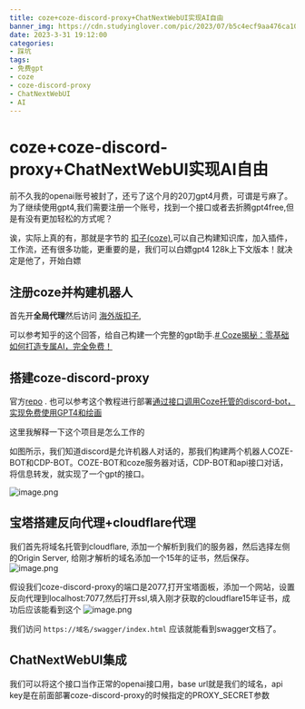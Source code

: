 ```yaml
---
title: coze+coze-discord-proxy+ChatNextWebUI实现AI自由
banner_img: https://cdn.studyinglover.com/pic/2023/07/b5c4ecf9aa476ca1073f99b22fe9605e.jpg
date: 2023-3-31 19:12:00
categories:
- 踩坑
tags:
- 免费gpt
- coze
- coze-discord-proxy
- ChatNextWebUI
- AI
---
```


# coze+coze-discord-proxy+ChatNextWebUI实现AI自由

前不久我的openai账号被封了，还亏了这个月的20刀gpt4月费，可谓是亏麻了。为了继续使用gpt4,我们需要注册一个账号，找到一个接口或者去折腾gpt4free,但是有没有更加轻松的方式呢？

诶，实际上真的有，那就是字节的 [扣子(coze)](coze.com),可以自己构建知识库，加入插件，工作流，还有很多功能，更重要的是，我们可以白嫖gpt4 128k上下文版本！就决定是他了，开始白嫖

## 注册coze并构建机器人
首先开**全局代理**然后访问 [海外版扣子](coze.com),

可以参考知乎的这个回答，给自己构建一个完整的gpt助手.[# Coze揭秘：零基础如何打造专属AI，完全免费！](https://zhuanlan.zhihu.com/p/682435326?utm_campaign=shareopn&utm_medium=social&utm_psn=1755880631257821184&utm_source=wechat_session)

## 搭建coze-discord-proxy
官方[repo](https://github.com/deanxv/coze-discord-proxy) . 也可以参考这个教程进行部署[通过接口调用Coze托管的discord-bot，实现免费使用GPT4和绘画](https://www.dqzboy.com/16532.html) 

这里我解释一下这个项目是怎么工作的

如图所示，我们知道discord是允许机器人对话的，那我们构建两个机器人COZE-BOT和CDP-BOT。COZE-BOT和coze服务器对话，CDP-BOT和api接口对话，将信息转发，就实现了一个gpt的接口。

![image.png](https://cdn.studyinglover.com/pic/2024/03/867127c0de08acc84d6f70bcae8a04f7.png)

## 宝塔搭建反向代理+cloudflare代理
我们首先将域名托管到cloudflare, 添加一个解析到我们的服务器，然后选择左侧的Origin Server, 给刚才解析的域名添加一个15年的证书，然后保存。
![image.png](https://cdn.studyinglover.com/pic/2024/03/f3717de1caed3352219a4f07c0b5369f.png)

假设我们coze-discord-proxy的端口是2077,打开宝塔面板，添加一个网站，设置反向代理到localhost:7077,然后打开ssl,填入刚才获取的cloudflare15年证书，成功后应该能看到这个
![image.png](https://cdn.studyinglover.com/pic/2024/03/7051490e8c5e49cdb507e9e6d8b401ea.png)

我们访问 `https://域名/swagger/index.html` 应该就能看到swagger文档了。

## ChatNextWebUI集成
我们可以将这个接口当作正常的openai接口用，base url就是我们的域名，api key是在前面部署coze-discord-proxy的时候指定的PROXY_SECRET参数